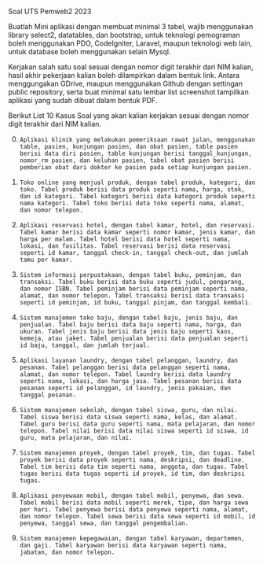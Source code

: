 Soal UTS Pemweb2 2023

Buatlah Mini aplikasi dengan membuat minimal 3 tabel, wajib menggunakan library select2, datatables, dan bootstrap, untuk teknologi pemograman boleh menggunakan PDO, CodeIgniter, Laravel, maupun teknologi web lain, untuk database boleh menggunakan selain Mysql.

Kerjakan salah satu soal sesuai dengan nomor digit terakhir dari NIM kalian, hasil akhir pekerjaan kalian boleh dilampirkan dalam bentuk link. Antara menggungakan GDrive, maupun menggunakan Github dengan settingan public repository, serta buat minimal satu lembar list screenshot tampilkan aplikasi yang sudah dibuat dalam bentuk PDF.

 

Berikut List 10 Kasus Soal yang akan kalian kerjakan sesuai dengan nomor digit terakhir dari NIM kalian.

0.     Aplikasi klinik yang melakukan pemeriksaan rawat jalan, menggunakan table, pasien, kunjungan pasien, dan obat pasien, table pasien berisi data diri pasien, table kunjungan berisi tanggal_kunjungan, nomor_rm pasien, dan keluhan pasien, tabel obat pasien berisi pemberian obat dari dokter ke pasien pada setiap kunjungan pasien.

 

1.     Toko online yang menjual produk, dengan tabel produk, kategori, dan toko. Tabel produk berisi data produk seperti nama, harga, stok, dan id kategori. Tabel kategori berisi data kategori produk seperti nama kategori. Tabel toko berisi data toko seperti nama, alamat, dan nomor telepon.

 

2.     Aplikasi reservasi hotel, dengan tabel kamar, hotel, dan reservasi. Tabel kamar berisi data kamar seperti nomor kamar, jenis kamar, dan harga per malam. Tabel hotel berisi data hotel seperti nama, lokasi, dan fasilitas. Tabel reservasi berisi data reservasi seperti id kamar, tanggal check-in, tanggal check-out, dan jumlah tamu per kamar.

 

3.     Sistem informasi perpustakaan, dengan tabel buku, peminjam, dan transaksi. Tabel buku berisi data buku seperti judul, pengarang, dan nomor ISBN. Tabel peminjam berisi data peminjam seperti nama, alamat, dan nomor telepon. Tabel transaksi berisi data transaksi seperti id peminjam, id buku, tanggal pinjam, dan tanggal kembali.

 

4.     Sistem manajemen toko baju, dengan tabel baju, jenis baju, dan penjualan. Tabel baju berisi data baju seperti nama, harga, dan ukuran. Tabel jenis baju berisi data jenis baju seperti kaos, kemeja, atau jaket. Tabel penjualan berisi data penjualan seperti id baju, tanggal, dan jumlah terjual.

 

5.     Aplikasi layanan laundry, dengan tabel pelanggan, laundry, dan pesanan. Tabel pelanggan berisi data pelanggan seperti nama, alamat, dan nomor telepon. Tabel laundry berisi data laundry seperti nama, lokasi, dan harga jasa. Tabel pesanan berisi data pesanan seperti id pelanggan, id laundry, jenis pakaian, dan tanggal pesanan.



6.     Sistem manajemen sekolah, dengan tabel siswa, guru, dan nilai. Tabel siswa berisi data siswa seperti nama, kelas, dan alamat. Tabel guru berisi data guru seperti nama, mata pelajaran, dan nomor telepon. Tabel nilai berisi data nilai siswa seperti id siswa, id guru, mata pelajaran, dan nilai.

 

7.     Sistem manajemen proyek, dengan tabel proyek, tim, dan tugas. Tabel proyek berisi data proyek seperti nama, deskripsi, dan deadline. Tabel tim berisi data tim seperti nama, anggota, dan tugas. Tabel tugas berisi data tugas seperti id proyek, id tim, dan deskripsi tugas.

 

8.     Aplikasi penyewaan mobil, dengan tabel mobil, penyewa, dan sewa. Tabel mobil berisi data mobil seperti merek, tipe, dan harga sewa per hari. Tabel penyewa berisi data penyewa seperti nama, alamat, dan nomor telepon. Tabel sewa berisi data sewa seperti id mobil, id penyewa, tanggal sewa, dan tanggal pengembalian.

 

9.     Sistem manajemen kepegawaian, dengan tabel karyawan, departemen, dan gaji. Tabel karyawan berisi data karyawan seperti nama, jabatan, dan nomor telepon.